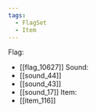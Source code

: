 ```yaml
---
tags:
  - FlagSet
  - Item
---
```

Flag:
- [[flag_10627]]
Sound:
- [[sound_44]]
- [[sound_43]]
- [[sound_17]]
Item:
- [[item_116]]
